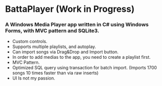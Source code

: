 # BattaPlayer (Work in Progress)

### A Windows Media Player app written in C# using Windows Forms, with MVC pattern and SQLite3.

- Custom controls.
- Supports multiple playlists, and autoplay. 
- Can import songs via Drag&Drop and Import button.
- In order to add medias to the app, you need to create a playlist first.
- MVC Pattern.
- Optimized SQL query using transaction for batch import. (Imports 1700 songs 10 times faster than via raw inserts)
- UI Is not my passion.

